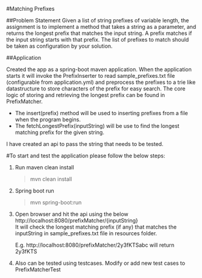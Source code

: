 #Matching Prefixes

##Problem Statement
Given a list of string prefixes of variable length, the assignment is to implement a method that takes a string as a parameter,
and returns the longest prefix that matches the input string. A prefix matches if the input string starts with that prefix.
The list of prefixes to match should be taken as configuration by your solution.


##Application

Created the app as a spring-boot maven application. 
When the application starts it will invoke the PrefixInserter to read sample_prefixes.txt file (configurable from application.yml) and preprocess the prefixes to a trie like datastructure to store characters of the prefix for easy search.
The core logic of storing and retrieving the longest prefix can be found in PrefixMatcher.
 - The insert(prefix) method will be used to inserting prefixes from a file when the program begins.
 - The fetchLongestPrefix(inputString) will be use to find the longest matching prefix for the given string.

I have created an api to pass the string that needs to be tested.

#To start and test the application please follow the below steps:
1) Run maven clean install
    >mvn clean install   
2) Spring boot run
    >mvn spring-boot:run
      
3) Open browser and hit the api using the below
    http://localhost:8080/prefixMatcher/{inputString}  
    It will check the longest matching prefix (if any) that matches the inputString in sample_prefixes.txt file in resources folder.   
      
      
    E.g. http://localhost:8080/prefixMatcher/2y3fKTSabc will return 2y3fKTS


4) Also can be tested using testcases. Modify or add new test cases to PrefixMatcherTest

